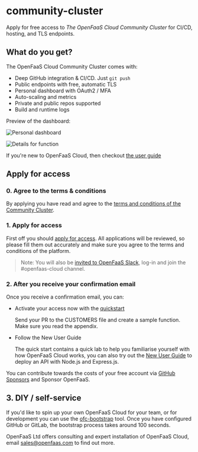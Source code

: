 # community-cluster

Apply for free access to *The OpenFaaS Cloud Community Cluster* for CI/CD, hosting, and TLS endpoints.

## What do you get?

The OpenFaaS Cloud Community Cluster comes with:

* Deep GitHub integration & CI/CD. Just `git push`
* Public endpoints with free, automatic TLS
* Personal dashboard with OAuth2 / MFA
* Auto-scaling and metrics
* Private and public repos supported
* Build and runtime logs

Preview of the dashboard:

![Personal dashboard](https://www.openfaas.com/images/openfaas-cloud-gitlab/dashboard.png)

![Details for function](https://www.openfaas.com/images/openfaas-cloud-gitlab/details.png)

If you're new to OpenFaaS Cloud, then checkout [the user guide](https://docs.openfaas.com/openfaas-cloud/user-guide/)

## Apply for access

### 0. Agree to the terms & conditions

By applying you have read and agree to the [terms and conditions of the Community Cluster](https://github.com/openfaas/openfaas-cloud/blob/master/PRIVACY.md).

### 1. Apply for access

First off you should [apply for access](https://forms.gle/8e6ZXJKMcDHpV6Xu6). All applications will be reviewed, so please fill them out accurately and make sure you agree to the terms and conditions of the platform.

> Note: You will also be [invited to OpenFaaS Slack](https://docs.openfaas.com/community/), log-in and join the #openfaas-cloud channel.

### 2. After you receive your confirmation email

Once you receive a confirmation email, you can:

* Activate your access now with the [quickstart](./docs/)

    Send your PR to the CUSTOMERS file and create a sample function. Make sure you read the appendix.

* Follow the New User Guide

    The quick start contains a quick lab to help you familiarise yourself with how OpenFaaS Cloud works, you can also try out the [New User Guide](https://docs.openfaas.com/openfaas-cloud/user-guide/) to deploy an API with Node.js and Express.js.

You can contribute towards the costs of your free account via [GitHub Sponsors](https://github.com/sponsors/alexellis/) and Sponsor OpenFaaS.

## 3. DIY / self-service

If you'd like to spin up your own OpenFaaS Cloud for your team, or for development you can use the [ofc-bootstrap](https://github.com/openfaas-incubator/ofc-bootstrap) tool. Once you have configured GitHub or GitLab, the bootstrap process takes around 100 seconds.

OpenFaaS Ltd offers consulting and expert installation of OpenFaaS Cloud, email [sales@openfaas.com](mailto:sales@openfaas.com) to find out more.
